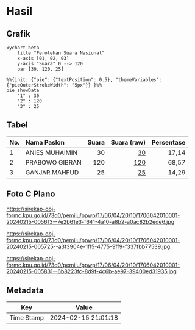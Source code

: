 # Hasil

## Grafik

```mermaid
xychart-beta
    title "Perolehan Suara Nasional"
    x-axis [01, 02, 03]
    y-axis "Suara" 0 --> 120
    bar [30, 120, 25]
```

```mermaid
%%{init: {"pie": {"textPosition": 0.5}, "themeVariables": {"pieOuterStrokeWidth": "5px"}} }%%
pie showData
    "1" : 30
    "2" : 120
    "3" : 25
```

## Tabel

| No. | Nama Paslon    | Suara | Suara (raw) | Persentase |
|:--- |:-------------- | -----:| -----------:| ----------:|
| 1   | ANIES MUHAIMIN | 30    | [30][p-1]   | 17,14      |
| 2   | PRABOWO GIBRAN | 120   | [120][p-2]  | 68,57      |
| 3   | GANJAR MAHFUD  | 25    | [25][p-3]   | 14,29      |


[p-1]: https://github.com/gigit-pemilu/pemilu-2024/blob/main/pilpres/hitung-suara/sub/17-bengkulu/sub/06-muko-muko/sub/04-pondok-suguh/sub/2010-air-hitam/sub/001-tps/sub/paslon-1.txt
[p-2]: https://github.com/gigit-pemilu/pemilu-2024/blob/main/pilpres/hitung-suara/sub/17-bengkulu/sub/06-muko-muko/sub/04-pondok-suguh/sub/2010-air-hitam/sub/001-tps/sub/paslon-2.txt
[p-3]: https://github.com/gigit-pemilu/pemilu-2024/blob/main/pilpres/hitung-suara/sub/17-bengkulu/sub/06-muko-muko/sub/04-pondok-suguh/sub/2010-air-hitam/sub/001-tps/sub/paslon-3.txt

## Foto C Plano

https://sirekap-obj-formc.kpu.go.id/73d0/pemilu/ppwp/17/06/04/20/10/1706042010001-20240215-005613--7e2b61e3-f641-4a10-a8b2-a0ac82b2ede6.jpg

https://sirekap-obj-formc.kpu.go.id/73d0/pemilu/ppwp/17/06/04/20/10/1706042010001-20240215-005725--a3f3904e-1ff5-4775-9ff9-f337fbb77539.jpg

https://sirekap-obj-formc.kpu.go.id/73d0/pemilu/ppwp/17/06/04/20/10/1706042010001-20240215-005831--6b8223fc-8d9f-4c6b-ae97-39400ed31935.jpg


## Metadata

| Key        | Value               |
| ---------- | ------------------- |
| Time Stamp | 2024-02-15 21:01:18 |



